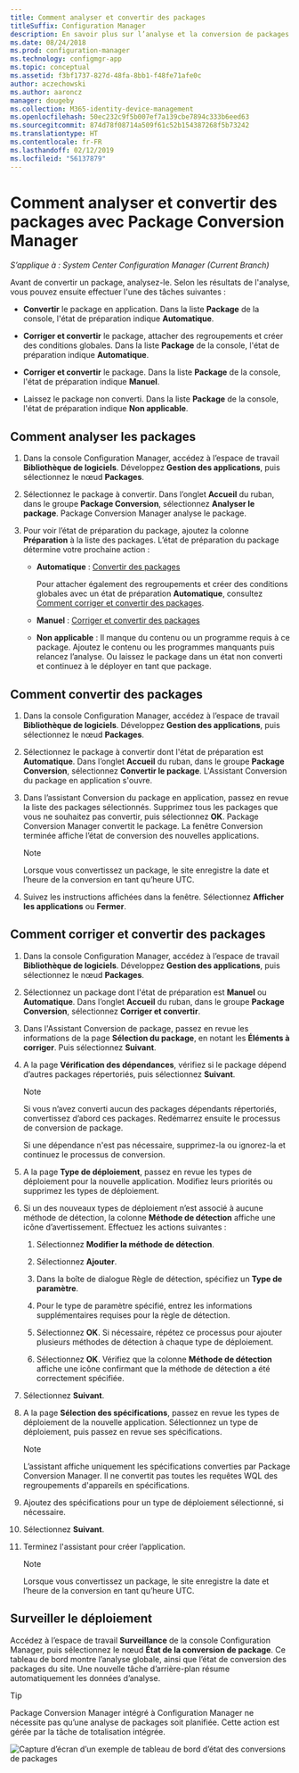 ```yaml
---
title: Comment analyser et convertir des packages
titleSuffix: Configuration Manager
description: En savoir plus sur l’analyse et la conversion de packages avec Package Conversion Manager dans Configuration Manager.
ms.date: 08/24/2018
ms.prod: configuration-manager
ms.technology: configmgr-app
ms.topic: conceptual
ms.assetid: f3bf1737-827d-48fa-8bb1-f48fe71afe0c
author: aczechowski
ms.author: aaroncz
manager: dougeby
ms.collection: M365-identity-device-management
ms.openlocfilehash: 50ec232c9f5b007ef7a139cbe7894c333b6eed63
ms.sourcegitcommit: 874d78f08714a509f61c52b154387268f5b73242
ms.translationtype: HT
ms.contentlocale: fr-FR
ms.lasthandoff: 02/12/2019
ms.locfileid: "56137879"
---
```

# <a name="how-to-analyze-and-convert-packages-with-package-conversion-manager"></a>Comment analyser et convertir des packages avec Package Conversion Manager

*S’applique à : System Center Configuration Manager (Current Branch)*

<!--1357861-->

Avant de convertir un package, analysez-le. Selon les résultats de l'analyse, vous pouvez ensuite effectuer l'une des tâches suivantes :

- **Convertir** le package en application. Dans la liste **Package** de la console, l'état de préparation indique **Automatique**.  

- **Corriger et convertir** le package, attacher des regroupements et créer des conditions globales. Dans la liste **Package** de la console, l'état de préparation indique **Automatique**.  

- **Corriger et convertir** le package. Dans la liste **Package** de la console, l'état de préparation indique **Manuel**.  

- Laissez le package non converti. Dans la liste **Package** de la console, l'état de préparation indique **Non applicable**.  



## <a name="bkmk_analyze"></a> Comment analyser les packages

1. Dans la console Configuration Manager, accédez à l’espace de travail **Bibliothèque de logiciels**. Développez **Gestion des applications**, puis sélectionnez le nœud **Packages**.  

2. Sélectionnez le package à convertir. Dans l’onglet **Accueil** du ruban, dans le groupe **Package Conversion**, sélectionnez **Analyser le package**. Package Conversion Manager analyse le package.  

3. Pour voir l’état de préparation du package, ajoutez la colonne **Préparation** à la liste des packages. L’état de préparation du package détermine votre prochaine action :  

    - **Automatique** : [Convertir des packages](#bkmk_convert)  

        Pour attacher également des regroupements et créer des conditions globales avec un état de préparation **Automatique**, consultez [Comment corriger et convertir des packages](#bkmk_fix).  

    - **Manuel** : [Corriger et convertir des packages](#bkmk_fix)

    - **Non applicable** : Il manque du contenu ou un programme requis à ce package. Ajoutez le contenu ou les programmes manquants puis relancez l’analyse. Ou laissez le package dans un état non converti et continuez à le déployer en tant que package.  



## <a name="bkmk_convert"></a> Comment convertir des packages

1. Dans la console Configuration Manager, accédez à l’espace de travail **Bibliothèque de logiciels**. Développez **Gestion des applications**, puis sélectionnez le nœud **Packages**.  

2. Sélectionnez le package à convertir dont l'état de préparation est **Automatique**. Dans l’onglet **Accueil** du ruban, dans le groupe **Package Conversion**, sélectionnez **Convertir le package**. L'Assistant Conversion du package en application s'ouvre.  

3. Dans l’assistant Conversion du package en application, passez en revue la liste des packages sélectionnés. Supprimez tous les packages que vous ne souhaitez pas convertir, puis sélectionnez **OK**. Package Conversion Manager convertit le package. La fenêtre Conversion terminée affiche l’état de conversion des nouvelles applications.  

    > [!Note]  
    > Lorsque vous convertissez un package, le site enregistre la date et l’heure de la conversion en tant qu’heure UTC.  

4. Suivez les instructions affichées dans la fenêtre. Sélectionnez **Afficher les applications** ou **Fermer**.  



## <a name="bkmk_fix"></a> Comment corriger et convertir des packages

1. Dans la console Configuration Manager, accédez à l’espace de travail **Bibliothèque de logiciels**. Développez **Gestion des applications**, puis sélectionnez le nœud **Packages**.  

2. Sélectionnez un package dont l'état de préparation est **Manuel** ou **Automatique**. Dans l’onglet **Accueil** du ruban, dans le groupe **Package Conversion**, sélectionnez **Corriger et convertir**.  

3. Dans l'Assistant Conversion de package, passez en revue les informations de la page **Sélection du package**, en notant les **Éléments à corriger**. Puis sélectionnez **Suivant**.  

4. A la page **Vérification des dépendances**, vérifiez si le package dépend d’autres packages répertoriés, puis sélectionnez **Suivant**.  

    > [!Note]  
    > Si vous n’avez converti aucun des packages dépendants répertoriés, convertissez d’abord ces packages. Redémarrez ensuite le processus de conversion de package.  
    >  
    > Si une dépendance n'est pas nécessaire, supprimez-la ou ignorez-la et continuez le processus de conversion.  

5. A la page **Type de déploiement**, passez en revue les types de déploiement pour la nouvelle application. Modifiez leurs priorités ou supprimez les types de déploiement.  

6. Si un des nouveaux types de déploiement n’est associé à aucune méthode de détection, la colonne **Méthode de détection** affiche une icône d’avertissement. Effectuez les actions suivantes :  

    1. Sélectionnez **Modifier la méthode de détection**.  

    2. Sélectionnez **Ajouter**.  

    3. Dans la boîte de dialogue Règle de détection, spécifiez un **Type de paramètre**.  

    4. Pour le type de paramètre spécifié, entrez les informations supplémentaires requises pour la règle de détection.  

    5. Sélectionnez **OK**. Si nécessaire, répétez ce processus pour ajouter plusieurs méthodes de détection à chaque type de déploiement.  

    6. Sélectionnez **OK**. Vérifiez que la colonne **Méthode de détection** affiche une icône confirmant que la méthode de détection a été correctement spécifiée.  

7. Sélectionnez **Suivant**.  

8. A la page **Sélection des spécifications**, passez en revue les types de déploiement de la nouvelle application. Sélectionnez un type de déploiement, puis passez en revue ses spécifications.  

    > [!Note]  
    > L’assistant affiche uniquement les spécifications converties par Package Conversion Manager. Il ne convertit pas toutes les requêtes WQL des regroupements d'appareils en spécifications.  

9. Ajoutez des spécifications pour un type de déploiement sélectionné, si nécessaire.  

10. Sélectionnez **Suivant**.  

11. Terminez l'assistant pour créer l’application.  

    > [!Note]  
    > Lorsque vous convertissez un package, le site enregistre la date et l’heure de la conversion en tant qu’heure UTC.  



## <a name="bkmk_monitor"></a> Surveiller le déploiement

Accédez à l’espace de travail **Surveillance** de la console Configuration Manager, puis sélectionnez le nœud **État de la conversion de package**. Ce tableau de bord montre l’analyse globale, ainsi que l’état de conversion des packages du site. Une nouvelle tâche d’arrière-plan résume automatiquement les données d’analyse.

> [!Tip]  
> Package Conversion Manager intégré à Configuration Manager ne nécessite pas qu’une analyse de packages soit planifiée. Cette action est gérée par la tâche de totalisation intégrée.

![Capture d’écran d’un exemple de tableau de bord d’état des conversions de packages](media/1357861-pcm-dashboard.png)
